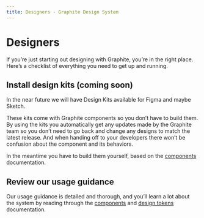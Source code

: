 ```yaml
---
title: Designers - Graphite Design System
---
```


# Designers

<p class="intro">If you’re just starting out designing with Graphite, you’re in the right place. Here’s a checklist of everything you need to get up and running.</p>

## Install design kits (coming soon)

In the near future we will have Design Kits available for Figma and maybe Sketch.

These kits come with Graphite components so you don’t have to build them. By using the kits you automatically get any updates made by the Graphite team so you don’t need to go back and change any designs to match the latest release. And when handing off to your developers there won’t be confusion about the component and its behaviors.

In the meantime you have to build them yourself, based on the [components](/components/overview) documentation.

## Review our usage guidance

Our usage guidance is detailed and thorough, and you’ll learn a lot about the system by reading through the [components](/components/overview) and [design tokens](/tokens/overview) documentation.
